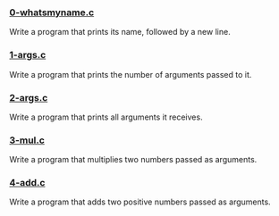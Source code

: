 ### [0-whatsmyname.c](https://github.com/JeffToken31/holbertonschool-low_level_programming/blob/main/argc_argv/0-whatsmyname.c)
Write a program that prints its name, followed by a new line.

### [1-args.c](https://github.com/JeffToken31/holbertonschool-low_level_programming/blob/main/argc_argv/1-args.c)
Write a program that prints the number of arguments passed to it.

### [2-args.c](https://github.com/JeffToken31/holbertonschool-low_level_programming/blob/main/argc_argv/2-args.c)
Write a program that prints all arguments it receives.

### [3-mul.c](https://github.com/JeffToken31/holbertonschool-low_level_programming/blob/main/argc_argv/3-mul.c)
Write a program that multiplies two numbers passed as arguments.

### [4-add.c](https://github.com/JeffToken31/holbertonschool-low_level_programming/blob/main/argc_argv/4-add.c)
Write a program that adds two positive numbers passed as arguments.

